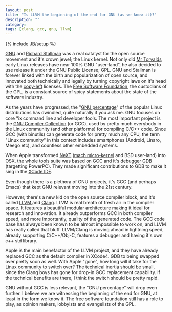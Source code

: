 ```yaml
---
layout: post
title: "Is LLVM the beginning of the end for GNU (as we know it)?"
description: ""
category:
tags: [clang, gcc, gnu, llvm]
---
```

{% include JB/setup %}

[GNU](http://en.wikipedia.org/wiki/GNU_Project) and [Richard Stallman](http://en.wikipedia.org/wiki/Richard_stallman) was a real catalyst for the open source movement and it's crown jewel; the Linux kernel. Not only did [Mr Torvalds](http://en.wikipedia.org/wiki/Linus_Torvalds) early Linux releases have near 100% GNU "user-land", he also decided to use release it under the GNU Public License; GPL. GNU and Stallman is forever linked with the birth and popularization of open source, and innovated both technically and legally by turning copyright laws on it's head with the [copy-left](http://en.wikipedia.org/wiki/Copyleft) licenses. The [Free Software Foundation](http://www.fsf.org/), the custodians of the GPL, is a constant source of spicy statements about the state of the software industry.

As the years have progressed, the "<a href="http://pedrocr.net/text/how-much-gnu-in-gnu-linux">GNU percentage</a>" of the popular Linux distributions has dwindled, quite naturally if you ask me. GNU focuses on core \*ix command line and developer tools. The most important project is the <a href="http://gcc.gnu.org/">GNU Compiler Collection</a> (or GCC), used by pretty much everybody in the Linux community (and other platforms) for compiling C/C++ code. Since GCC (with binutils) can generate code for pretty much any CPU, the term "Linux community" in this context includes smartphones (Android, Linaro, Meego etc), and countless other embedded systems.

When Apple transformed <a href="http://en.wikipedia.org/wiki/NeXT">NeXT</a>&nbsp;(<a href="http://en.wikipedia.org/wiki/Mach_(kernel)">mach micro-kernel</a> and BSD user-land) into OSX, the whole tools suite was based on GCC and it's debugger GDB (targetting PowerPC). They made significant contributions to GDB to make it sing in the <a href="http://en.wikipedia.org/wiki/Xcode">XCode IDE</a>.

Even though there is a plethora of GNU projects, it's GCC (and perhaps Emacs) that kept GNU relevant moving into the 21st century.

However, there's a new kid on the open source compiler block, and it's called <a href="http://llvm.org/">LLVM </a>and <a href="http://clang.llvm.org/">Clang</a>. LLVM is real breath of fresh air in the compiler space. It features a beautiful modular architecture making it ideal for research and innovation. It already outperforms GCC in both compiler speed, and more importantly, quality of the generated code. The GCC code base has always been known to be almost impossible to work on, and LLVM has really called that bluff. LLVM/Clang is moving ahead in lightning speed, already supporting C/C++/Obj-C, features a debugger and having it's own c++ std library.

Apple is the main benefactor of the LLVM project, and they have already replaced GCC as the default compiler in XCode4. GDB to being swapped over pretty soon as well. With Apple "gone", how long will it take for the Linux community to switch over? The technical inertia should be small, since the Clang boys has gone for drop-in GCC replacement capability. If the technical benefits are there, I think the switch should be pretty rapid.

GNU without GCC is less relevant, the "GNU percentage" will drop even further. I believe we are witnessing the beginning of the end for GNU, at least in the form we know it.&nbsp;The free software foundation still has a role to play, as opinion makers, lobbyists and evangelists of the GPL.